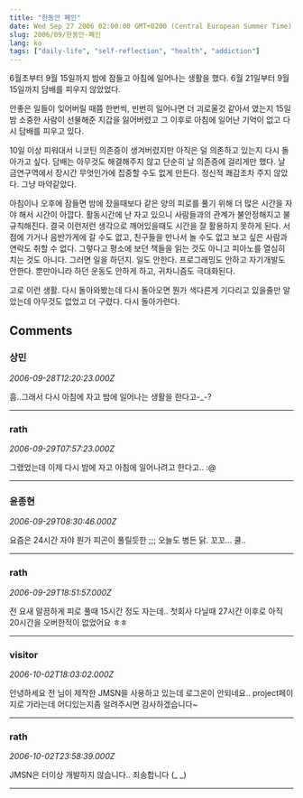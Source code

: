 ```yaml
---
title: "한동안 폐인"
date: Wed Sep 27 2006 02:00:00 GMT+0200 (Central European Summer Time)
slug: 2006/09/한동안-폐인
lang: ko
tags: ["daily-life", "self-reflection", "health", "addiction"]
---
```


6월초부터 9월 15일까지 밤에 잠들고 아침에 일어나는 생활을 했다.
6월 21일부터 9월 15일까지 담배를 피우지 않았었다.

안좋은 일들이 잊어버릴 때쯤 한번씩, 
빈번히 일어나면 더 괴로울것 같아서 였는지
15일밤 소중한 사람이 선물해준 지갑을 잃어버렸고 
그 이후로 아침에 일어난 기억이 없고 다시 담배를 피우고 있다.

10일 이상 피워대서 니코틴 의존증이 생겨버렸지만
아직은 덜 의존하고 있는지 다시 돌아가고 싶다. 
담배는 아무것도 해결해주지 않고 단순히 날 의존증에 걸리게만 했다.
날 금연구역에서 장시간 무엇인가에 집중할 수도 없게 만든다.
정신적 쾌감조차 주지 않았다. 그냥 마약같았다.

아침이나 오후에 잠들면 밤에 잤을때보다 같은 양의 피로를 풀기 위해
더 많은 시간을 자야 해서 시간이 아깝다. 활동시간에 난 자고 있으니
사람들과의 관계가 불안정해지고 불규칙해진다. 
결국 이런저런 생각으로 깨어있을때도 시간을 잘 활용하지 못하게 된다.
서점에 가거나 음반가게에 갈 수도 없고, 친구들을 만나서 놀 수도 없고
보고 싶은 사람과 연락도 취할 수 없다. 그렇다고 평소에 보던 책들을 
읽는 것도 아니고 피아노를 열심히 치는 것도 아니다. 그러면 일을 하던지.
일도 안한다. 프로그래밍도 안하고 자기개발도 안한다.
뿐만아니라 하던 운동도 안하게 하고, 귀차니즘도 극대화된다.

고로 이런 생활. 다시 돌아와봤는데
다시 돌아오면 뭔가 색다른게 기다리고 있을줄만 알았는데
아무것도 없었고 더 구렸다.
다시 돌아가련다.

## Comments

### 상민
*2006-09-28T12:20:23.000Z*

흠..그래서 다시 아침에 자고 밤에 일어나는 생활을 한다고-_-?

---

### rath
*2006-09-29T07:57:23.000Z*

그랬었는데 이제 다시 밤에 자고 아침에 일어나려고 한다고.. :@

---

### 윤종현
*2006-09-29T08:30:46.000Z*

요즘은 24시간 자야 뭔가 피곤이 풀릴듯한 ;;; 오늘도 병든 닭. 꼬꼬... 쿨..

---

### rath
*2006-09-29T18:51:57.000Z*

전 요새 말끔하게 피로 풀때 15시간 정도 자는데.. 첫회사 다닐때 27시간 이후로 아직 20시간을 오버한적이 없었어요 ㅎㅎ

---

### visitor
*2006-10-02T18:03:02.000Z*

안녕하세요 전 님이 제작한
JMSN을 사용하고 있는데 로그온이 안되네요.. project페이지로 가라는데
어디있는지좀 알려주시면 감사하겠습니다~

---

### rath
*2006-10-02T23:58:39.000Z*

JMSN은 더이상 개발하지 않습니다.. 죄송합니다 (_ _)

---
